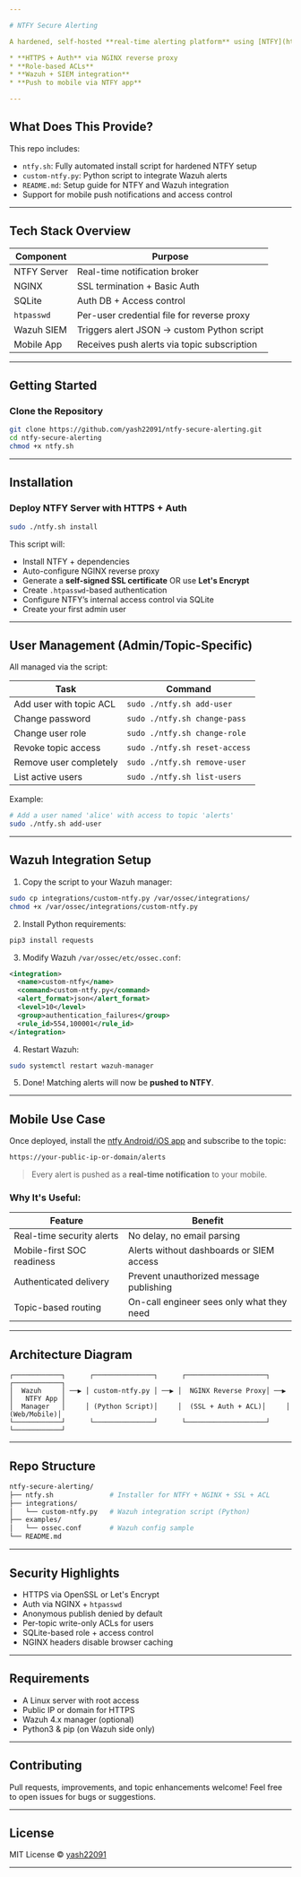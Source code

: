 ```yaml
---

# NTFY Secure Alerting

A hardened, self-hosted **real-time alerting platform** using [NTFY](https://ntfy.sh/), powered by:

* **HTTPS + Auth** via NGINX reverse proxy
* **Role-based ACLs**
* **Wazuh + SIEM integration**
* **Push to mobile via NTFY app**

---
```


## What Does This Provide?

This repo includes:

* `ntfy.sh`: Fully automated install script for hardened NTFY setup
* `custom-ntfy.py`: Python script to integrate Wazuh alerts
* `README.md`: Setup guide for NTFY and Wazuh integration
* Support for mobile push notifications and access control

---

## Tech Stack Overview

| Component   | Purpose                                     |
| ----------- | ------------------------------------------- |
| NTFY Server | Real-time notification broker               |
| NGINX       | SSL termination + Basic Auth                |
| SQLite      | Auth DB + Access control                    |
| `htpasswd`  | Per-user credential file for reverse proxy  |
| Wazuh SIEM  | Triggers alert JSON → custom Python script  |
| Mobile App  | Receives push alerts via topic subscription |

---

## Getting Started

### Clone the Repository

```bash
git clone https://github.com/yash22091/ntfy-secure-alerting.git
cd ntfy-secure-alerting
chmod +x ntfy.sh
```

---

## Installation

### Deploy NTFY Server with HTTPS + Auth

```bash
sudo ./ntfy.sh install
```

This script will:

* Install NTFY + dependencies
* Auto-configure NGINX reverse proxy
* Generate a **self-signed SSL certificate** OR use **Let's Encrypt**
* Create `.htpasswd`-based authentication
* Configure NTFY’s internal access control via SQLite
* Create your first admin user

---

## User Management (Admin/Topic-Specific)

All managed via the script:

| Task                    | Command                       |
| ------------------------| ----------------------------- |
| Add user with topic ACL | `sudo ./ntfy.sh add-user`     |
| Change password         | `sudo ./ntfy.sh change-pass`  |
| Change user role        | `sudo ./ntfy.sh change-role`  |
| Revoke topic access     | `sudo ./ntfy.sh reset-access` |
| Remove user completely  | `sudo ./ntfy.sh remove-user`  |
| List active users       | `sudo ./ntfy.sh list-users`   |

Example:

```bash
# Add a user named 'alice' with access to topic 'alerts'
sudo ./ntfy.sh add-user
```

---

## Wazuh Integration Setup

1. Copy the script to your Wazuh manager:

```bash
sudo cp integrations/custom-ntfy.py /var/ossec/integrations/
chmod +x /var/ossec/integrations/custom-ntfy.py
```

2. Install Python requirements:

```bash
pip3 install requests
```

3. Modify Wazuh `/var/ossec/etc/ossec.conf`:

```xml
<integration>
  <name>custom-ntfy</name>
  <command>custom-ntfy.py</command>
  <alert_format>json</alert_format>
  <level>10</level>
  <group>authentication_failures</group>
  <rule_id>554,100001</rule_id>
</integration>
```

4. Restart Wazuh:

```bash
sudo systemctl restart wazuh-manager
```

5. Done! Matching alerts will now be **pushed to NTFY**.

---

## Mobile Use Case

Once deployed, install the [ntfy Android/iOS app](https://ntfy.sh/app/) and subscribe to the topic:

```bash
https://your-public-ip-or-domain/alerts
```

> Every alert is pushed as a **real-time notification** to your mobile.

### Why It's Useful:

| Feature                    | Benefit                                   |
| ---------------------------| ----------------------------------------- |
| Real-time security alerts  | No delay, no email parsing                |
| Mobile-first SOC readiness | Alerts without dashboards or SIEM access  |
| Authenticated delivery     | Prevent unauthorized message publishing   |
| Topic-based routing        | On-call engineer sees only what they need |

---

## Architecture Diagram

```
┌────────────┐      ┌───────────────┐      ┌────────────────────┐      ┌────────────┐
│  Wazuh     │ ──▶ │ custom-ntfy.py │ ──▶ │  NGINX Reverse Proxy│ ──▶ │   NTFY App │
│  Manager   │     │ (Python Script)│     │  (SSL + Auth + ACL)│     │ (Web/Mobile)│
└────────────┘      └───────────────┘      └────────────────────┘      └────────────┘
```

---

## Repo Structure

```bash
ntfy-secure-alerting/
├── ntfy.sh              # Installer for NTFY + NGINX + SSL + ACL
├── integrations/
│   └── custom-ntfy.py   # Wazuh integration script (Python)
├── examples/
│   └── ossec.conf       # Wazuh config sample
└── README.md
```

---

## Security Highlights

* HTTPS via OpenSSL or Let's Encrypt
* Auth via NGINX + `htpasswd`
* Anonymous publish denied by default
* Per-topic write-only ACLs for users
* SQLite-based role + access control
* NGINX headers disable browser caching

---

## Requirements

* A Linux server with root access
* Public IP or domain for HTTPS
* Wazuh 4.x manager (optional)
* Python3 & pip (on Wazuh side only)

---

## Contributing

Pull requests, improvements, and topic enhancements welcome!
Feel free to open issues for bugs or suggestions.

---

## License

MIT License © [yash22091](https://github.com/yash22091)

---

